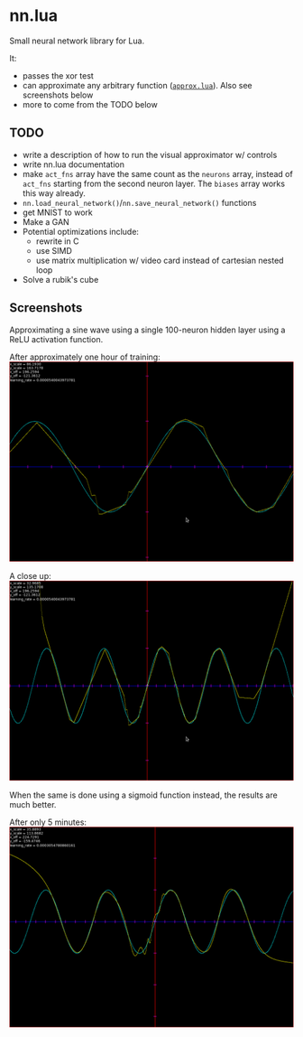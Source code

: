 # nn.lua
Small neural network library for Lua.

It:
- passes the xor test
- can approximate any arbitrary function ([`approx.lua`](./approx.lua)). Also
  see screenshots below
- more to come from the TODO below

## TODO
- write a description of how to run the visual approximator w/ controls
- write nn.lua documentation
- make `act_fns` array have the same count as the `neurons` array, instead of
  `act_fns` starting from the second neuron layer. The `biases` array works this
  way already.
- `nn.load_neural_network()`/`nn.save_neural_network()` functions
- get MNIST to work
- Make a GAN
- Potential optimizations include:
  - rewrite in C
  - use SIMD
  - use matrix multiplication w/ video card instead of cartesian nested loop
- Solve a rubik's cube


## Screenshots

Approximating a sine wave using a single 100-neuron hidden layer using a ReLU
activation function.

After approximately one hour of training:
![Sine wave after 1 hour of training](./screenshots/nn-screenshot-approx-sin-relu-1.png)

A close up:
![Close up sine wave after 1 hour of training](./screenshots/nn-screenshot-approx-sin-relu-2.png)

When the same is done using a sigmoid function instead, the results are much
better.

After only 5 minutes:
![Sine wave after 3 minutes of training using sigmoid](./screenshots/nn-screenshot-approx-sin-sigmoid.png)
